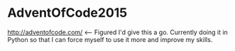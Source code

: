 # AdventOfCode2015
http://adventofcode.com/  &lt;-- Figured I'd give this a go.  Currently doing it in Python so that I can force myself to use it more and improve my skills.
